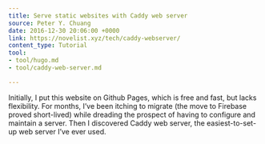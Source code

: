 ```yaml
---
title: Serve static websites with Caddy web server
source: Peter Y. Chuang
date: 2016-12-30 20:06:00 +0000
link: https://novelist.xyz/tech/caddy-webserver/
content_type: Tutorial
tool:
- tool/hugo.md
- tool/caddy-web-server.md

---
```

Initially, I put this website on Github Pages, which is free and fast, but lacks flexibility. For months, I’ve been itching to migrate (the move to Firebase proved short-lived) while dreading the prospect of having to configure and maintain a server. Then I discovered Caddy web server, the easiest-to-set-up web server I’ve ever used.
